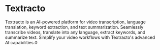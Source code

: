 # Textracto
 Textracto is an AI-powered platform for video transcription, language translation, keyword extraction, and text summarization. Seamlessly transcribe videos, translate into any language, extract keywords, and summarize text. Simplify your video workflows with Textracto's advanced AI capabilities.0
